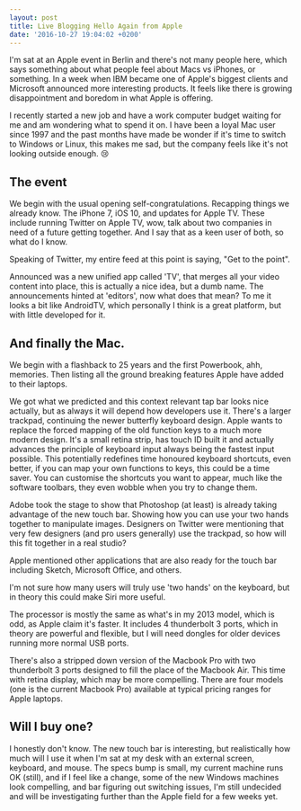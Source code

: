 ```yaml
---
layout: post
title: Live Blogging Hello Again from Apple
date: '2016-10-27 19:04:02 +0200'
---
```


I'm sat at an Apple event in Berlin and there's not many people here, which says something about what people feel about Macs vs iPhones, or something. In a week when IBM became one of Apple's biggest clients and Microsoft announced more interesting products. It feels like there is growing disappointment and boredom in what Apple is offering.

I recently started a new job and have a work computer budget waiting for me and am wondering what to spend it on. I have been a loyal Mac user since 1997 and the past months have made be wonder if it's time to switch to Windows or Linux, this makes me sad, but the company feels like it's not looking outside enough. 😢

## The event

We begin with the usual opening self-congratulations. Recapping things we already know. The iPhone 7, iOS 10, and updates for Apple TV. These include running Twitter on Apple TV, wow, talk about two companies in need of a future getting together. And I say that as a keen user of both, so what do I know.

Speaking of Twitter, my entire feed at this point is saying, "Get to the point".

Announced was a new unified app called 'TV', that merges all your video content into place, this is actually a nice idea, but a dumb name. The announcements hinted at 'editors', now what does that mean? To me it looks a bit like AndroidTV, which personally I think is a great platform, but with little developed for it.

## And finally the Mac.

We begin with a flashback to 25 years and the first Powerbook, ahh, memories. Then listing all the ground breaking features Apple have added to their laptops.

We got what we predicted and this context relevant tap bar looks nice actually, but as always it will depend how developers use it. There's a larger trackpad, continuing the newer butterfly keyboard design. Apple wants to replace the forced mapping of the old function keys to a much more modern design. It's a small retina strip, has touch ID built it and actually advances the principle of keyboard input always being the fastest input possible. This potentially redefines time honoured keyboard shortcuts, even better, if you can map your own functions to keys, this could be a time saver. You can customise the shortcuts you want to appear, much like the software toolbars, they even wobble when you try to change them.

Adobe took the stage to show that Photoshop (at least) is already taking advantage of the new touch bar. Showing how you can use your two hands together to manipulate images. Designers on Twitter were mentioning that very few designers (and pro users generally) use the trackpad, so how will this fit together in a real studio?

Apple mentioned other applications that are also ready for the touch bar including Sketch, Microsoft Office, and others.

I'm not sure how many users will truly use 'two hands' on the keyboard, but in theory this could make Siri more useful.

The processor is mostly the same as what's in my 2013 model, which is odd, as Apple claim it's faster. It includes 4 thunderbolt 3 ports, which in theory are powerful and flexible, but I will need dongles for older devices running more normal USB ports.

There's also a stripped down version of the Macbook Pro with two thunderbolt 3 ports designed to fill the place of the Macbook Air. This time with retina display, which may be more compelling. There are four models (one is the current Macbook Pro) available at typical pricing ranges for Apple laptops.

## Will I buy one?

I honestly don't know. The new touch bar is interesting, but realistically how much will I use it when I'm sat at my desk with an external screen, keyboard, and mouse. The specs bump is small, my current machine runs OK (still), and if I feel like a change, some of the new Windows machines look compelling, and bar figuring out switching issues, I'm still undecided and will be investigating further than the Apple field for a few weeks yet.
